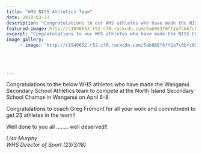 ```yaml
---
title: "WHS NISS Athletics Team"
date: 2018-03-23
description: "Congratulations to our WHS athletes who have made the NISS Champs Athletics Team..."
featured-image: http://c1940652.r52.cf0.rackcdn.com/5ab963f9ff2a7c6bfc000fe3/Athletic-imagew.jpg
excerpt: "Congratulations to our WHS athletes who have made the NISS Champs Athletics Team."
image_gallery:
     - image: "http://c1940652.r52.cf0.rackcdn.com/5ab886f6ff2a7c6bfc000f97/Students-going-to-NISS-champs-in-April.jpg"
    
    
    
    
---
```


<p><span>Congratulations to the below WHS athletes who have made the Wanganui Secondary School Athletics team to compete at the North Island Secondary School Champs in Wanganui on April 6-8.&nbsp;</span></p>
<p><span>Congratulations to coach Greg Fromont for all your work and commitment to get 23 athletes in the team!! </span></p>
<p><span>Well done to you all ........ well deserved!!</span></p>
<p><em>Lisa Murphy</em><br /><em>WHS Director of Sport (23/3/18)</em></p>

